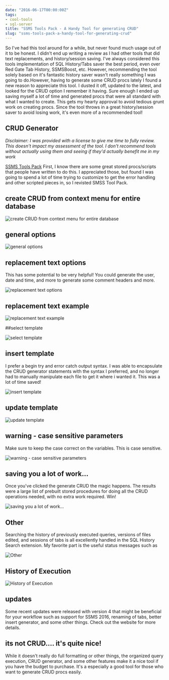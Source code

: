 ```yaml
---
date: "2016-06-17T00:00:00Z"
tags:
- cool-tools
- sql-server
title: "SSMS Tools Pack - A Handy Tool for generating CRUD"
slug: "ssms-tools-pack-a-handy-tool-for-generating-crud"
---
```


So I've had this tool around for a while, but never found much usage out of it to be honest. I didn't end up writing a review as I had other tools that did text replacements, and history/session saving. I've always considered this tools implementation of SQL History/Tabs saver the best period, even over Red Gate Tab History, SSMSBoost, etc. However, recommending the tool solely based on it's fantastic history saver wasn't really something I was going to do.However, having to generate some CRUD procs lately I found a new reason to appreciate this tool. I dusted it off, updated to the latest, and looked for the CRUD option I remember it having. Sure enough I ended up saving myself a lot of time and generated procs that were all standard with what I wanted to create. This gets my hearty approval to avoid tedious grunt work on creating procs. Since the tool throws in a great history/session saver to avoid losing work, it's even more of a recommended tool!

## CRUD Generator

_Disclaimer: I was provided with a license to give me time to fully review. This doesn't impact my assessment of the tool. I don't recommend tools without actually using them and seeing if they'd actually benefit me in my work_

[SSMS Tools Pack](http://bit.ly/1UEbUIW)
First, I know there are some great stored procs/scripts that people have written to do this. I appreciated those, but found I was going to spend a lot of time trying to customize to get the error handling and other scripted pieces in, so I revisted SMSS Tool Pack.

## create CRUD from context menu for entire database

![create CRUD from context menu for entire database](/images/create-crud-from-context-menu-for-entire-database.png)

## general options

![general options](/images/general-options.png)

## replacement text options

This has some potential to be very helpful! You could generate the user, date and time, and more to generate some comment headers and more.

![replacement text options](/images/replacement-text-options.png)

## replacement text example

![replacement text example](/images/replacement-text-example.png)

##select template

![select template](/images/select-template.png)

## insert template

I prefer a begin try and error catch output syntax. I was able to encapsulate the CRUD generator statements with the syntax I preferred, and no longer had to manually manipulate each file to get it where i wanted it. This was a lot of time saved!

![insert template](/images/insert-template.png)

## update template

![update template](/images/update-template.png)

## warning - case sensitive parameters

Make sure to keep the case correct on the variables. This is case sensitive.

![warning - case sensitive parameters](/images/warning---case-sensitive-parameters.png)

## saving you a lot of work...

Once you've clicked the generate CRUD the magic happens.
The results were a large list of prebuilt stored procedures for doing all the CRUD operations needed, with no extra work required. Win!

![saving you a lot of work...](/images/saving-you-a-lot-of-work.png)

## Other

Searching the history of previously executed queries, versions of files edited, and sessions of tabs is all excellently handled in the SQL History Search extension. My favorite part is the useful status messages such as

![Other](/images/other.png)

## History of Execution

![History of Execution](/images/history-of-execution.png)

## updates

Some recent updates were released with version 4 that might be beneficial for your workflow such as support for SSMS 2016, renaming of tabs, better insert generator, and some other things. Check out the website for more details.

## its not CRUD.... it's quite nice!

While it doesn't really do full formatting or other things, the organized query execution, CRUD generator, and some other features make it a nice tool if you have the budget to purchase. It's a especially a good tool for those who want to generate CRUD procs easily.
